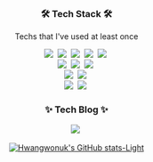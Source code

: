 <!-- ![header](https://capsule-render.vercel.app/api?type=soft&color=auto&height=150&section=header&text=Wonuk-Hwang&fontSize=70&animation=twinkling) -->
<div align="center">
          
<h3 align="center">🛠 Tech Stack 🛠</h3>

<p align="center"> Techs that I've used at least once </p>
          
<p align="center">
  <img src="https://img.shields.io/badge/Java-007396?style=flat-square&logo=Java&logoColor=white"/></a>&nbsp 
  <img src="https://img.shields.io/badge/SpringBoot-6DB33F?style=flat-square&logo=Spring&logoColor=white"/></a>&nbsp
  <img src="https://img.shields.io/badge/MySQL-333664?style=flat-square&logo=mysql&logoColor=white"/></a>&nbsp
  <img src="https://img.shields.io/badge/MyBatis-1572B6?style=flat-square&logo=mybatis&logoColor=white"/></a>&nbsp
  <img src="https://img.shields.io/badge/Redis-DB3552?style=flat-square&logo=redis&logoColor=white"/></a>&nbsp
  <br>
  <img src="https://img.shields.io/badge/Docker-1572B6?style=flat-square&logo=Docker&logoColor=white"/></a>&nbsp
  <img src="https://img.shields.io/badge/Nginx-11B48A?style=flat-square&logo=Nginx&logoColor=white"/></a>&nbsp
  <img src="https://img.shields.io/badge/Spring Security-6DB33F?style=flat-square&logo=Spring Security&logoColor=white"/></a>&nbsp
  <br>
  <img src="https://img.shields.io/badge/Thymeleaf-6DB33F?style=flat-square&logo=Thymeleaf&logoColor=white"/></a>&nbsp
  <img src="https://img.shields.io/badge/Amazon S3-ffb13b?style=flat-square&logo=Amazon S3&logoColor=white"/></a>&nbsp 
  <br>
  <img src="https://img.shields.io/badge/Vitess-005571?style=flat-square&logo=Vitess&logoColor=white"/></a>&nbsp
  <img src="https://img.shields.io/badge/IntelliJ IDEA-005571?style=flat-square&logo=IntelliJ IDEA&logoColor=white"/></a>&nbsp
 
  <h3 align="center"> ✨ Tech Blog ✨</h3>
  <p align="center">
  <a href="https://wonuk.tistory.com/"><img src="https://img.shields.io/badge/Tistory-11B48A?style=flat-square&logo=Vimeo&logoColor=white&link=https://wonuk.tistory.com/"/></a>&nbsp
  </p>
</p>

[![Hwangwonuk's GitHub stats-Light](https://github-readme-stats.vercel.app/api?username=Hwangwonuk&show_icons=true&theme=dark&count_private=true)](https://github.com/Hwangwonuk/github-readme-stats)

</div>

<!---
Hwangwonuk/Hwangwonuk is a ✨ special ✨ repository because its `README.md` (this file) appears on your GitHub profile.
You can click the Preview link to take a look at your changes.
--->
